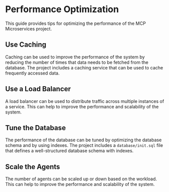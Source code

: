 # Performance Optimization

This guide provides tips for optimizing the performance of the MCP Microservices project.

## Use Caching

Caching can be used to improve the performance of the system by reducing the number of times that data needs to be fetched from the database. The project includes a caching service that can be used to cache frequently accessed data.

## Use a Load Balancer

A load balancer can be used to distribute traffic across multiple instances of a service. This can help to improve the performance and scalability of the system.

## Tune the Database

The performance of the database can be tuned by optimizing the database schema and by using indexes. The project includes a `database/init.sql` file that defines a well-structured database schema with indexes.

## Scale the Agents

The number of agents can be scaled up or down based on the workload. This can help to improve the performance and scalability of the system.
